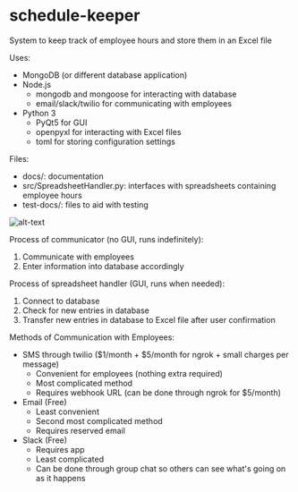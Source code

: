 # schedule-keeper
System to keep track of employee hours and store them in an Excel file

Uses:
* MongoDB (or different database application)
* Node.js
  * mongodb and mongoose for interacting with database
  * email/slack/twilio for communicating with employees
* Python 3
  * PyQt5 for GUI
  * openpyxl for interacting with Excel files
  * toml for storing configuration settings

Files:
* docs/: documentation
* src/SpreadsheetHandler.py: interfaces with spreadsheets containing employee hours
* test-docs/: files to aid with testing

![alt-text](https://raw.githubusercontent.com/prophetofxenu/schedule-keeper/master/docs/flow-diagram.png "Flow Diagram")

Process of communicator (no GUI, runs indefinitely):
1. Communicate with employees
2. Enter information into database accordingly

Process of spreadsheet handler (GUI, runs when needed):
1. Connect to database
2. Check for new entries in database
3. Transfer new entries in database to Excel file after user confirmation

Methods of Communication with Employees:
* SMS through twilio ($1/month + $5/month for ngrok + small charges per message)
    * Convenient for employees (nothing extra required)
    * Most complicated method
    * Requires webhook URL (can be done through ngrok for $5/month)
* Email (Free)
    * Least convenient
    * Second most complicated method
    * Requires reserved email
* Slack (Free)
    * Requires app
    * Least complicated
    * Can be done through group chat so others can see what's going on as it happens
